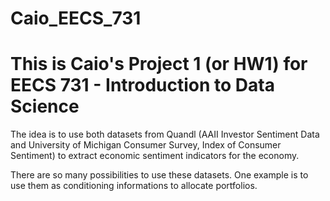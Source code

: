 # Caio_EECS_731

# This is Caio's Project 1 (or HW1) for EECS 731 - Introduction to Data Science

The idea is to use both datasets from Quandl (AAII Investor Sentiment Data and University of Michigan Consumer Survey, Index of Consumer Sentiment) to extract economic sentiment indicators for the economy.

There are so many possibilities to use these datasets. One example is to use them as conditioning informations to allocate portfolios.
